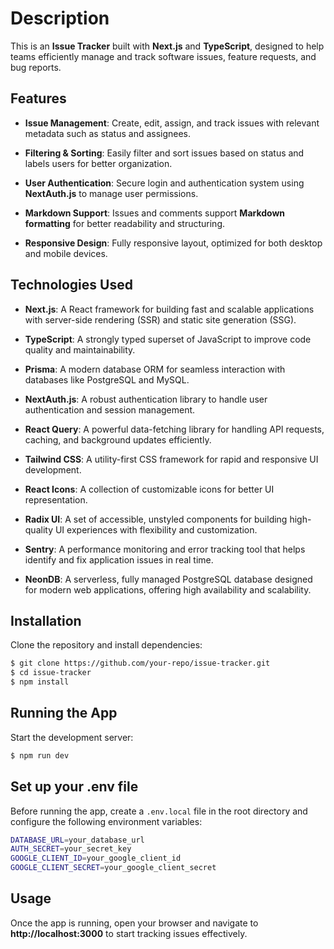 # Description

This is an **Issue Tracker** built with **Next.js** and **TypeScript**, designed to help teams efficiently manage and track software issues, feature requests, and bug reports.

## Features

- **Issue Management**: Create, edit, assign, and track issues with relevant metadata such as status and assignees.
  
- **Filtering & Sorting**: Easily filter and sort issues based on status and labels users for better organization.
  
- **User Authentication**: Secure login and authentication system using **NextAuth.js** to manage user permissions.

- **Markdown Support**: Issues and comments support **Markdown formatting** for better readability and structuring.

- **Responsive Design**: Fully responsive layout, optimized for both desktop and mobile devices.

## Technologies Used

- **Next.js**: A React framework for building fast and scalable applications with server-side rendering (SSR) and static site generation (SSG).

- **TypeScript**: A strongly typed superset of JavaScript to improve code quality and maintainability.

- **Prisma**: A modern database ORM for seamless interaction with databases like PostgreSQL and MySQL.

- **NextAuth.js**: A robust authentication library to handle user authentication and session management.

- **React Query**: A powerful data-fetching library for handling API requests, caching, and background updates efficiently.

- **Tailwind CSS**: A utility-first CSS framework for rapid and responsive UI development.

- **React Icons**: A collection of customizable icons for better UI representation.

- **Radix UI**: A set of accessible, unstyled components for building high-quality UI experiences with flexibility and customization.

- **Sentry**: A performance monitoring and error tracking tool that helps identify and fix application issues in real time.

- **NeonDB**: A serverless, fully managed PostgreSQL database designed for modern web applications, offering high availability and scalability.

## Installation

Clone the repository and install dependencies:

```bash
$ git clone https://github.com/your-repo/issue-tracker.git
$ cd issue-tracker
$ npm install
```

## Running the App

Start the development server:

```bash
$ npm run dev
```

## Set up your .env file

Before running the app, create a `.env.local` file in the root directory and configure the following environment variables:

```bash
DATABASE_URL=your_database_url
AUTH_SECRET=your_secret_key
GOOGLE_CLIENT_ID=your_google_client_id
GOOGLE_CLIENT_SECRET=your_google_client_secret
```

## Usage

Once the app is running, open your browser and navigate to **http://localhost:3000** to start tracking issues effectively.

